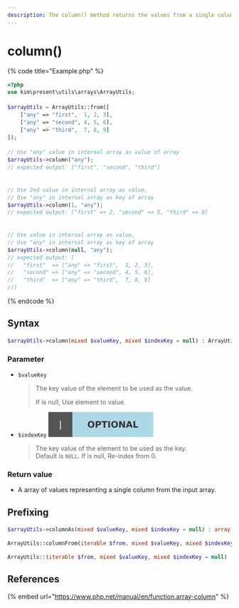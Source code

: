 ```yaml
---
description: The column() method returns the values from a single column in the input array
---
```


# column\(\)

{% code title="Example.php" %}
```php
<?php
use kim\present\utils\arrays\ArrayUtils;

$arrayUtils = ArrayUtils::from([
    ["any" => "first",  1, 2, 3],
    ["any" => "second", 4, 5, 6],
    ["any" => "third",  7, 8, 9]
]);

// Use "any" value in internal array as value of array
$arrayUtils->column("any");
// expected output: ["first", "second", "third"]


// Use 2nd value in internal array as value,
// Use "any" in internal array as key of array
$arrayUtils->column(1, "any");
// expected output: ["first" => 2, "second" => 5, "third" => 8]


// Use value in internal array as value,
// Use "any" in internal array as key of array
$arrayUtils->column(null, "any");
// expected output: [
//   "first"  => ["any" => "first",  1, 2, 3],
//   "second" => ["any" => "second", 4, 5, 6],
//   "third"  => ["any" => "third",  7, 8, 9]
//]
```
{% endcode %}

## Syntax

```php
$arrayUtils->column(mixed $valueKey, mixed $indexKey = null) : ArrayUtils;
```

### Parameter

* `$valueKey`

  > The key value of the element to be used as the value.
  >
  > If is null, Use element to value.

* `$indexKey` ![](../../.gitbook/assets/badge_optional.svg) 

  > The key value of the element to be used as the key.  
  > Default is `NULL`. If is null, Re-index from 0.

### Return value

* A array of values representing a single column from the input array.

## Prefixing

```php
$arrayUtils->columnAs(mixed $valueKey, mixed $indexKey = null) : array;
```

```php
ArrayUtils::columnFrom(iterable $from, mixed $valueKey, mixed $indexKey = null) : ArrayUtils;
```

```php
ArrayUtils::(iterable $from, mixed $valueKey, mixed $indexKey = null) : array;
```

## References

{% embed url="https://www.php.net/manual/en/function.array-column" %}



